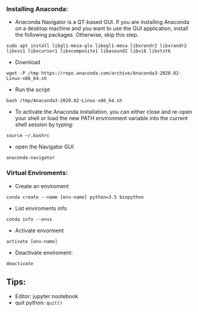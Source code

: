 ### Installing Anaconda:

- Anaconda Navigator is a QT-based GUI. If you are installing Anaconda on a desktop machine and you want to use the GUI application, install the following packages. Otherwise, skip this step.

`sudo apt install libgl1-mesa-glx libegl1-mesa libxrandr2 libxrandr2 libxss1 libxcursor1 libxcomposite1 libasound2 libxi6 libxtst6`

- Download

`wget -P /tmp https://repo.anaconda.com/archive/Anaconda3-2020.02-Linux-x86_64.sh`

- Run the script

`bash /tmp/Anaconda3-2020.02-Linux-x86_64.sh `

- To activate the Anaconda installation, you can either close and re-open your shell or load the new PATH environment variable into the current shell session by typing:

`source ~/.bashrc`

- open the Navigator GUI

`anaconda-navigator`

### Virtual Enviroments:

- Create an enviroment

`conda create --name [env-name] python=3.5 biopython`

- List enviroments info

`conda info --envs`

- Activate envorment

`activate [env-name]`

- Deactivate enviroment:

`deactivate`

## Tips:

- Editor: jupyter nootebook
- quit python: `quit()`
